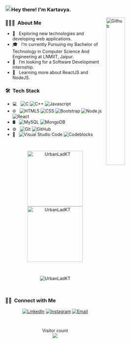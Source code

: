 ### <img src="github_hello.gif" width="20px">Hey there! I'm Kartavya.
<img width="35%" align="right" alt="Github" src="https://user-images.githubusercontent.com/48678280/88862734-4903af80-d201-11ea-968b-9c939d88a37c.gif" />
<h3> 👨🏻‍💻 &nbsp;About Me </h3>
  
- 🤔 &nbsp; Exploring new technologies and developing web applications.
- 🎓 &nbsp; I’m currently Pursuing my Bachelor of Technology in Computer Science And Engineering at LNMIIT, Jaipur.
- 💼 &nbsp; I’m looking for a Software Development internship.
- 🌱 &nbsp; Learning more about ReactJS and NodeJS.

<h3> 🛠 &nbsp;Tech Stack</h3>

- 💻 &nbsp;
  ![C](https://img.shields.io/badge/-C-333333?style=flat&logo=C&logoColor=007396)
  ![C++](https://img.shields.io/badge/-C++-333333?style=flat&logo=C%2B%2B&logoColor=00599C)
  ![Javascript](https://img.shields.io/badge/-Javascript-333333?style=flat&logo=javascript)
- 🌐 &nbsp;
  ![HTML5](https://img.shields.io/badge/-HTML5-333333?style=flat&logo=HTML5)
  ![CSS](https://img.shields.io/badge/-CSS-333333?style=flat&logo=CSS3&logoColor=1572B6)
  ![Bootstrap](https://img.shields.io/badge/-Bootstrap-333333?style=flat&logo=bootstrap&logoColor=563D7C)
  ![Node.js](https://img.shields.io/badge/-Node.js-333333?style=flat&logo=node.js)
  ![React](https://img.shields.io/badge/-React-333333?style=flat&logo=react)
- 🛢 &nbsp;
  ![MySQL](https://img.shields.io/badge/-MySQL-333333?style=flat&logo=mysql)
  ![MongoDB](https://img.shields.io/badge/-MongoDB-333333?style=flat&logo=mongodb)
- ⚙️ &nbsp;
  ![Git](https://img.shields.io/badge/-Git-333333?style=flat&logo=git)
  ![GitHub](https://img.shields.io/badge/-GitHub-333333?style=flat&logo=github)
- 🔧 &nbsp;
  ![Visual Studio Code](https://img.shields.io/badge/-Visual%20Studio%20Code-333333?style=flat&logo=visual-studio-code&logoColor=007ACC)
  ![Codeblocks](https://img.shields.io/badge/-CodeBlocks-333333?style=flat&logo=codeblocks)

<br/>
<p  align="center">
<a href="https://github.com/UrbanLadKT">
  <img height="180em" src="https://github-readme-stats.vercel.app/api?username=UrbanLadKT&show_icons=true&theme=dracula&title_color=fcfcfc&text_color=f3f2f2&locale=en" alt="UrbanLadKT" />
  <img height="180em" src="https://github-readme-stats.vercel.app/api/top-langs/?username=UrbanLadKT&show_icons=true&theme=dracula&title_color=ffffff&text_color=ffffff&locale=en&layout=compact" alt="UrbanLadKT" />
</a>
  </p>
<br/>
<p align="center"><img align="center" src="https://github-readme-streak-stats.herokuapp.com/?user=UrbanLadKT&theme=dark" alt="UrbanLadKT" /></p><br />
<h3> 🤝🏻 &nbsp;Connect with Me </h3>

<p align="center">
<a href="https://www.linkedin.com/in/kartavya-sharma-881271176/"><img alt="LinkedIn" src="https://img.shields.io/badge/LinkedIn-Kartavya%20Sharma-blue?style=flat-square&logo=linkedin"></a>
<a href="https://www.instagram.com/kartavya_sharma_12/"><img alt="Instagram" src="https://img.shields.io/badge/Instagram-kartavya_sharma_12-blue?style=flat-square&logo=instagram"></a>
<a href="mailto:sh.kartavya@gmail.com"><img alt="Email" src="https://img.shields.io/badge/Email-sh.kartavya@gmail.com-blue?style=flat-square&logo=gmail"></a>
</p>

<br>
<p align="center"> 
  Visitor count<br>
  <img src="https://profile-counter.glitch.me/UrbanLadKT/count.svg" />
</p>

